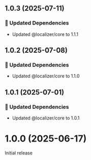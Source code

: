 ## 1.0.3 (2025-07-11)

### 🧱 Updated Dependencies

- Updated @localizer/core to 1.1.1

## 1.0.2 (2025-07-08)

### 🧱 Updated Dependencies

- Updated @localizer/core to 1.1.0

## 1.0.1 (2025-07-01)

### 🧱 Updated Dependencies

- Updated @localizer/core to 1.0.1

# 1.0.0 (2025-06-17)

Initial release
